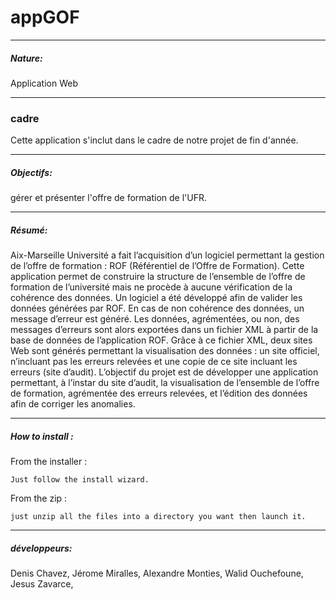 appGOF
======

******************
<h5>Nature:</h5>

  Application Web 
  
******************
<h3>cadre</h3>

Cette application s'inclut dans le cadre de notre projet de fin d'année.

******************
<h5>Objectifs:</h5>

  gérer et présenter l'offre de formation de l'UFR.
  
******************

<h5>Résumé:</h5>

  Aix-Marseille Université a fait l’acquisition d’un logiciel permettant la gestion de l’offre de
  formation : ROF (Référentiel de l’Offre de Formation). Cette application permet de construire la
  structure de l’ensemble de l’offre de formation de l’université mais ne procède à aucune vérification
  de la cohérence des données.
  Un logiciel a été développé afin de valider les données générées par ROF. En cas de non 
  cohérence des données, un message d’erreur est généré. Les données, agrémentées, ou non, des
  messages d’erreurs sont alors exportées dans un fichier XML à partir de la base de données de
  l’application ROF. Grâce à ce fichier XML, deux sites Web sont générés permettant la visualisation
  des données : un site officiel, n’incluant pas les erreurs relevées et une copie de ce site incluant les
  erreurs (site d’audit).
  L’objectif du projet est de développer une application permettant, à l’instar du site d’audit, la
  visualisation de l’ensemble de l’offre de formation, agrémentée des erreurs relevées, et l’édition des
  données afin de corriger les anomalies.

 
****************

<h5>How to install :</h5>

From the installer : 

	Just follow the install wizard.

From the zip :

	just unzip all the files into a directory you want then launch it.
	

******************
<h5>développeurs:</h5>

Denis Chavez, 
Jérome Miralles, 
Alexandre Monties, 
Walid Ouchefoune, 
Jesus Zavarce, 
